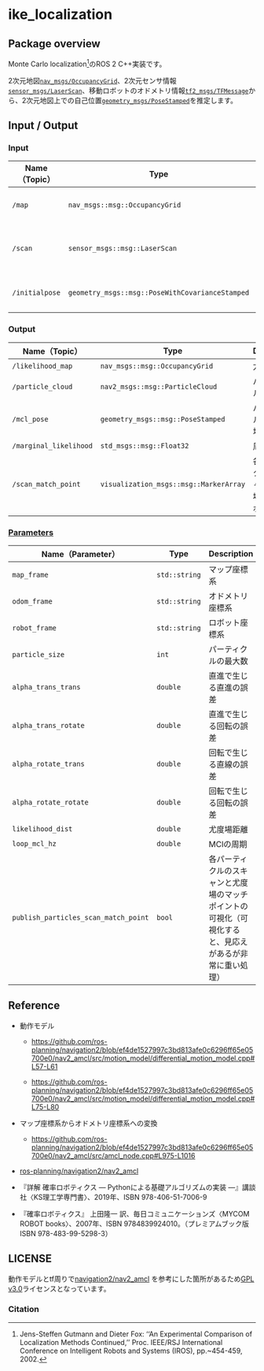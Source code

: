 # ike_localization

## Package overview
Monte Carlo localization[^1]のROS 2 C++実装です。

2次元地図[`nav_msgs/OccupancyGrid`](http://docs.ros.org/en/melodic/api/nav_msgs/html/msg/OccupancyGrid.html)、2次元センサ情報[`sensor_msgs/LaserScan`](http://docs.ros.org/en/melodic/api/sensor_msgs/html/msg/LaserScan.html)、移動ロボットのオドメトリ情報[`tf2_msgs/TFMessage`](http://docs.ros.org/en/jade/api/tf2_msgs/html/msg/TFMessage.html)から、2次元地図上での自己位置[`geometry_msgs/PoseStamped`](http://docs.ros.org/en/noetic/api/geometry_msgs/html/msg/PoseStamped.html)を推定します。

## Input / Output

### Input

| **Name（Topic）** | **Type**                                          | **Description**                             | 
| ------------- | --------------------------------------------- | --------------------------------------- | 
| `/map`          | `nav_msgs::msg::OccupancyGrid`                  | map_serverから受け取る2次元地図         | 
| `/scan`         | `sensor_msgs::msg::LaserScan`                   | ロボットから得られる2次元スキャンデータ | 
| `/initialpose`  | `geometry_msgs::msg::PoseWithCovarianceStamped` | 自己位置推定のための初期値              | 

### Output

| **Name（Topic）**        | **Type**                                 | **Description**                                      | 
| -------------------- | ------------------------------------ | ------------------------------------------------ | 
| `/likelihood_map`      | `nav_msgs::msg::OccupancyGrid`         | 尤度場                                           | 
| `/particle_cloud`      | `nav2_msgs::msg::ParticleCloud`        | パーティクル群群                                   | 
| `/mcl_pose`            | `geometry_msgs::msg::PoseStamped`      |  パーティクル全体の平均姿勢                       | 
| `/marginal_likelihood` | `std_msgs::msg::Float32`               | 周辺尤度                                         | 
| `/scan_match_point`    | `visualization_msgs::msg::MarkerArray` | 各パーティクルのスキャンと尤度場のマッチポイント | 

### [Parameters](../ike_nav_parameters/config/ike_localization_parameter.yaml)

| **Name（Parameter）**   | **Type**        | **Description**            | 
| ------------------- | ----------- | ---------------------- | 
| `map_frame`           | `std::string` | マップ座標系           | 
| `odom_frame`          | `std::string` | オドメトリ座標系       | 
| `robot_frame`         | `std::string` | ロボット座標系         | 
| `particle_size`       | `int`         | パーティクルの最大数   | 
| `alpha_trans_trans`   | `double`      | 直進で生じる直進の誤差 | 
| `alpha_trans_rotate`  | `double`      | 直進で生じる回転の誤差 | 
| `alpha_rotate_trans`  | `double`      | 回転で生じる直線の誤差 | 
| `alpha_rotate_rotate` | `double`      | 回転で生じる回転の誤差 | 
| `likelihood_dist`     | `double`      | 尤度場距離             | 
| `loop_mcl_hz`         | `double`      | MClの周期              |
| `publish_particles_scan_match_point`         | `bool`        | 各パーティクルのスキャンと尤度場のマッチポイントの可視化（可視化すると、見応えがあるが非常に重い処理）              |

## Reference

* 動作モデル
  * https://github.com/ros-planning/navigation2/blob/ef4de1527997c3bd813afe0c6296ff65e05700e0/nav2_amcl/src/motion_model/differential_motion_model.cpp#L57-L61

  * https://github.com/ros-planning/navigation2/blob/ef4de1527997c3bd813afe0c6296ff65e05700e0/nav2_amcl/src/motion_model/differential_motion_model.cpp#L75-L80 

* マップ座標系からオドメトリ座標系への変換
  * https://github.com/ros-planning/navigation2/blob/ef4de1527997c3bd813afe0c6296ff65e05700e0/nav2_amcl/src/amcl_node.cpp#L975-L1016

* [ros-planning/navigation2/nav2_amcl](https://github.com/ros-planning/navigation2/tree/main/nav2_amcl)
* 『詳解 確率ロボティクス ― Pythonによる基礎アルゴリズムの実装 ―』講談社〈KS理工学専門書〉、2019年、ISBN 978-406-51-7006-9
* 『確率ロボティクス』 上田隆一 訳、毎日コミュニケーションズ〈MYCOM ROBOT books〉、2007年、ISBN 9784839924010。（プレミアムブック版 ISBN 978-483-99-5298-3）

## LICENSE

動作モデルとtf周りで[navigation2/nav2_amcl](https://github.com/ros-planning/navigation2/tree/main/nav2_amcl)
を参考にした箇所があるため[GPL v3.0](./LICENSE)ライセンスとなっています。

### Citation

[^1]: Jens-Steffen Gutmann and Dieter Fox: ‘‘An Experimental Comparison of Localization Methods Continued,’’ Proc. IEEE/RSJ International Conference on Intelligent Robots and Systems (IROS), pp.~454-459, 2002.